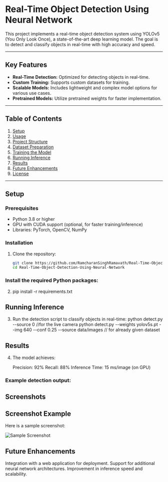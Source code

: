 # Real-Time Object Detection Using Neural Network

This project implements a real-time object detection system using YOLOv5 (You Only Look Once), a state-of-the-art deep learning model. The goal is to detect and classify objects in real-time with high accuracy and speed.

---

## Key Features
- **Real-Time Detection:** Optimized for detecting objects in real-time.
- **Custom Training:** Supports custom datasets for training.
- **Scalable Models:** Includes lightweight and complex model options for various use cases.
- **Pretrained Models:** Utilize pretrained weights for faster implementation.

---

## Table of Contents
1. [Setup](#setup)
2. [Usage](#usage)
3. [Project Structure](#project-structure)
4. [Dataset Preparation](#dataset-preparation)
5. [Training the Model](#training-the-model)
6. [Running Inference](#running-inference)
7. [Results](#results)
8. [Future Enhancements](#future-enhancements)
9. [License](#license)

---

## Setup

### Prerequisites
- Python 3.8 or higher
- GPU with CUDA support (optional, for faster training/inference)
- Libraries: PyTorch, OpenCV, NumPy

### Installation
1. Clone the repository:
   ```bash
   git clone https://github.com/RamcharanSinghRamavath/Real-Time-Object-Detection-Using-Neural-Network.git
   cd Real-Time-Object-Detection-Using-Neural-Network

### Install the required Python packages:

 2. pip install -r requirements.txt
## Running Inference 

3. Run the detection script to classify objects in real-time:
    python detect.py --source 0 //for the live camera
    python detect.py --weights yolov5s.pt --img 640 --conf 0.25 --source data/images // for already given dataset
## Results
4. The model achieves:

     Precision: 92%
     Recall: 88%
     Inference Time: 15 ms/image (on GPU)
 ### Example detection output:
 
## Screenshots
## Screenshot Example

Here is a sample screenshot:

![Sample Screenshot](images/Screenshot%202024-12-20%20142106.png)



## Future Enhancements
   Integration with a web application for deployment.
   Support for additional neural network architectures.
   Improvement in inference speed and scalability.



